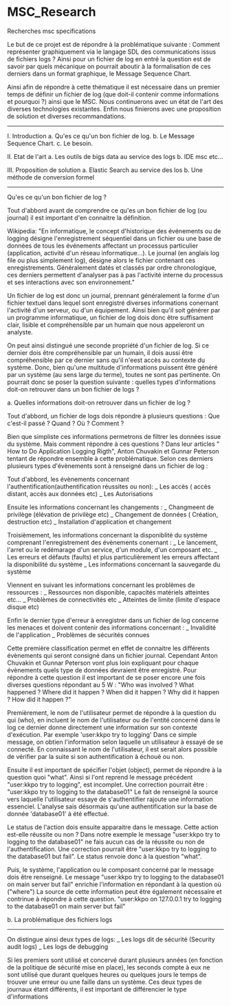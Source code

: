 # MSC_Research
Recherches msc specifications


Le but de ce projet est de répondre à la problématique suivante :
Comment représenter graphiquement via le langage SDL des communications issus de fichiers logs ?
Ainsi pour un fichier de log en entré la question est de savoir par quels mécanique on pourrait aboutir à la
formalisation de ces derniers dans un format graphique, le Message Sequence Chart.

Ainsi afin de répondre à cette thématique il est nécessaire dans un premier temps de définir un fichier de log
(que doit-il contenir comme informations et pourquoi ?) ainsi que le MSC.
Nous continuerons avec un état de l'art des diverses technologies existantes.
Enfin nous finierons avec une proposition de solution et diverses recommandations.

__________________________________

I. Introduction
    a. Qu'es ce qu'un bon fichier de log.
    b. Le Message Sequence Chart.
    c. Le besoin.

II. Etat de l'art
    a. Les outils de bigs data au service des logs
    b. IDE msc etc...
   
III. Proposition de solution
    a. Elastic Search au service des los
    b. Une méthode de conversion formel
    
________________________________

Qu'es ce qu'un bon fichier de log ?

Tout d'abbord avant de comprendre ce qu'es un bon fichier de log (ou journal) il est important d'en connaitre la définition.

Wikipedia: "En informatique, le concept d'historique des événements ou de logging désigne l'enregistrement séquentiel
dans un fichier ou une base de données de tous les événements affectant un processus particulier (application, activité d'un réseau informatique…).
Le journal (en anglais log file ou plus simplement log), désigne alors le fichier contenant ces enregistrements.
Généralement datés et classés par ordre chronologique, ces derniers permettent d'analyser pas à pas l'activité interne du processus et ses interactions avec son environnement."

Un fichier de log est donc un journal, prennant généralement la forme d'un fichier textuel dans lequel sont enregistré diverses informations conernant l'activité d'un serveur, ou d'un équipement.
Ainsi bien qu'il soit générer par un programme informatique, un fichier de log dois donc être suffisament clair, lisible et compréhensible par un humain que nous appeleront un analyste.

On peut ainsi distingué une seconde propriété d'un fichier de log. Si ce dernier dois être compréhensible par un humain, il dois aussi être compréhensible par ce dernier
sans qu'il n'eest accès au contexte du système. Donc, bien qu'une multitude d'informations puissent être généré par un système (au sens large du terme), toutes ne sont pas pertinente.
On pourrait donc se poser la question suivante : quelles types d'informations doit-on retrouver dans un bon fichier de logs ?

a. Quelles informations doit-on retrouver dans un fichier de log ?


Tout d'abbord, un fichier de logs dois répondre à plusieurs questions : Que c'est-il passé ? Quand ? Où ? Comment ?

Bien que simpliste ces informations permetrons de filtrer les données issue du système. Mais comment répondre à ces questions ?
Dans leur articles " How to Do Application Logging Rigth", Anton Chuvakin et Gunnar Peterson tentant de répondre ensemble à cette problématique. Selon ces derniers plusieurs types
d'évènements sont à renseigné dans un fichier de log :

Tout d'abbord, les évènements concernant l'authentification(authentification réussites ou non):
 _ Les accès ( accès distant, accès aux données etc)
 _ Les Autorisations
 
Ensuite les informations concernant les changements : 
    _ Changmeent de privilège (élévation de privilège etc)
    _ Changement de données ( Création, destruction etc)
    _ Installation d'application et changement

Troisièmement, les informations concernant la disponiblité du système comprenant l'enregistrement des évènements conernant :
    _ Le lancement, l'arret ou le redémarage d'un service, d'un module, d'un composant etc.
    _ Les erreurs et défauts (faults) et plus particulièrement les erreurs affectant la disponibilité du système
    _ Les informations concernant la sauvegarde du système

Viennent en suivant les informations concernant les problèmes de ressources :
    _ Ressources non disponible, capacités matériels atteintes etc...
    _ Problèmes de connectivités etc
    _ Atteintes de limite (limite d'espace disque etc)

Enfin le dernier type d'erreur à enregistrer dans un fichier de log concerne les menaces et doivent contenir des informations concernant : 
    _ Invalidité de l'application
    _ Problèmes de sécurités connues

Cette première classification permet en effet de connaitre les différents évènements qui seront consigné dans un fichier journal. Cependant Anton Chuvakin et Gunnar Peterson
vont plus loin expliquant pour chaque évènements quels type de données devraient être enregistré.
Pour répondre à cette question il est important de se poser encore une fois diverses questions répondant au 5 W :
   "Who was involved ?
    What happened ?
    Where did it happen ?
    When did it happen ?
    Why did it happen ?
    How did it happen ?"
 
Premièrement, le nom de l'utilisateur permet de répondre à la question du qui (who), en incluent le nom de l'utilisateur ou de l'entité concerné dans le log
ce dernier donne directement une information sur son contexte d'exécution.
Par exemple 'user:kkpo try to logging' Dans ce simple message, on obtien l'information selon laquelle un utilisateur à essayé de se connecté. En connaissant le nom de l'utilisateur, il est serait
alors possible de vérifier par la suite si son authentification à échoué ou non.

Ensuite il est important de spécifier l'objet (object), permet de répondre à la question quoi "what".
Ainsi si l'ont reprend le message précédent "user:kkpo try to logging", est incomplet. Une correction pourrait être : "user:kkpo try to logging to the database01"
Le fait de renseigné la source vers laquelle l'utilisateur essaye de s'authentifier rajoute une information essenciel. L'analyse sais désormais qu'une authentification sur la base de donnée 'database01'
à été effectué.

Le status de l'action dois ensuite apparaitre dans le message. Cette action est-elle réussite ou non ?
Dans notre exemple le message "user:kkpo try to logging to the database01" ne fais aucun cas de la réussite ou non de l'authentification. Une correction pourrait être
"user:kkpo try to logging to the database01 but fail". Le status renvoie donc à la question "what".


Puis, le système, l'application ou le composant concerné par le message dois être renseigné.
Le message "user:kkpo try to logging to the database01 on main server but fail" enrichie l'information en répondant à la question où ("where")
La source de cette information peut être également nécessaire et contrinue à répondre à cette question.
"user:kkpo on 127.0.0.1 try to logging to the database01 on main server but fail"



b. La problématique des fichiers logs




____________________


On distingue ainsi deux types de logs: 
    _ Les logs dit de sécurité (Security audit logs)
    _ Les logs de debugging

Si les premiers sont utilisé et concervé durant plusieurs années (en fonction de la politique de sécurité mise en place), les seconds compte à eux
ne sont utilisé que durant quelques heures ou quelques jours le temps de trouver une erreur ou une faille dans un système.
Ces deux types de journaux étant différents, il est important de différencier le type d'informations
